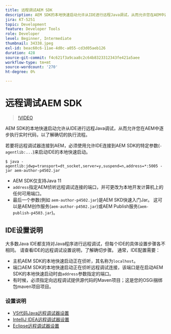 ```yaml
---
title: 远程调试AEM SDK
description: AEM SDK的本地快速启动允许从IDE进行远程Java调试，从而允许您在AEM中逐步执行实时代码，以了解确切的执行流程。
jira: KT-5251
topic: Development
feature: Developer Tools
role: Developer
level: Beginner, Intermediate
thumbnail: 34338.jpeg
exl-id: beac60c6-11ae-4d0c-a055-cd3d05aeb126
duration: 428
source-git-commit: f4c621f3a9caa8c2c64b8323312343fe421a5aee
workflow-type: tm+mt
source-wordcount: '270'
ht-degree: 0%

---
```


# 远程调试AEM SDK

>[!VIDEO](https://video.tv.adobe.com/v/38144?quality=12&learn=on&captions=chi_hans)

AEM SDK的本地快速启动允许从IDE进行远程Java调试，从而允许您在AEM中逐步执行实时代码，以了解确切的执行流程。

若要将远程调试器连接到AEM，必须使用允许IDE连接到AEM SDK的特定参数(`-agentlib:...`)来启动IDE的本地快速启动。

```
$ java -agentlib:jdwp=transport=dt_socket,server=y,suspend=n,address=*:5005 -jar aem-author-p4502.jar   
```

+ AEM SDK仅支持Java 11
+ `address`指定AEM侦听远程调试连接的端口，并可更改为本地开发计算机上的任何可用端口。
+ 最后一个参数(例如 `aem-author-p4502.jar`)是AEM SKD快速入门Jar。 这可以是AEM创作服务(`aem-author-p4502.jar`)或AEM Publish服务(`aem-publish-p4503.jar`)。


## IDE设置说明

大多数Java IDE都支持对Java程序进行远程调试，但每个IDE的具体设置步骤各不相同。 请查看IDE的远程调试设置说明，了解确切步骤。 通常，IDE配置需要：

+ 主机AEM SDK的本地快速启动正在侦听，其名称为`localhost`。
+ 端口AEM SDK的本地快速启动正在侦听远程调试连接，该端口是在启动AEM SDK的本地快速启动时由`address`参数指定的端口。
+ 有时候，必须指定向远程调试提供源代码的Maven项目；这是您的OSGi捆绑包maven项目项目。

### 设置说明

+ [VS代码Java远程调试器设置](https://code.visualstudio.com/docs/java/java-debugging)
+ [IntelliJ IDEA远程调试器设置](https://www.jetbrains.com/help/idea/tutorial-remote-debug.html)
+ [Eclipse远程调试器设置](https://javapapers.com/core-java/java-remote-debug-with-eclipse/)
